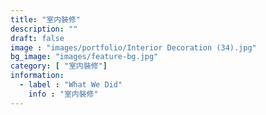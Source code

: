 ```yaml
---
title: "室内裝修"
description: ""
draft: false
image : "images/portfolio/Interior Decoration (34).jpg"
bg_image: "images/feature-bg.jpg"
category: [ "室内裝修"]
information:
  - label : "What We Did"
    info : "室内裝修"
---
```



